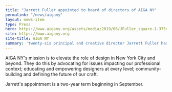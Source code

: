 ```yaml
---
title: "Jarrett Fuller appointed to board of directors of AIGA NY"
permalink: "/news/aigany"
layout: news-item
type: Press
hero: https://www.aigany.org/assets/media/2019/06/JFuller_square-1-375x375.jpg
site: https://www.aigany.org
site-title: AIGA NY
summary: 'twenty-six principal and creative director Jarrett Fuller has joined the board of AIGA NY, the largest chapter of the national professional network for graphic designers.'
---
```


AIGA NY's mission is to elevate the role of design in New York City and beyond. They do this by advocating for issues impacting our professional context; educating and empowering designers at every level; community-building and defining the future of our craft.

Jarrett's appointment is a two-year term beginning in September.
